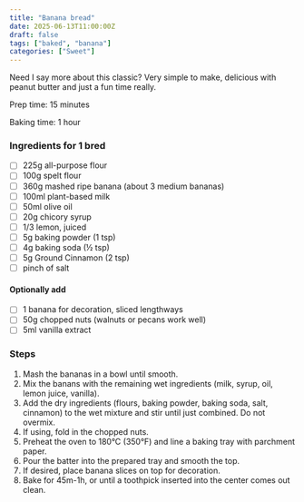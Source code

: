 ```yaml
---
title: "Banana bread"
date: 2025-06-13T11:00:00Z
draft: false
tags: ["baked", "banana"]
categories: ["Sweet"]
---
```


Need I say more about this classic? Very simple to make, delicious with peanut butter and just a fun time really.

<div class="recipe" id="recipe">
Prep time: 15 minutes

Baking time: 1 hour

### Ingredients for 1 bred
- [ ] 225g all-purpose flour
- [ ] 100g spelt flour
- [ ] 360g mashed ripe banana (about 3 medium bananas)
- [ ] 100ml plant-based milk  
- [ ] 50ml olive oil
- [ ] 20g chicory syrup
- [ ] 1/3 lemon, juiced
- [ ] 5g baking powder (1 tsp)
- [ ] 4g baking soda (½ tsp)  
- [ ] 5g Ground Cinnamon (2 tsp)  
- [ ] pinch of salt  
#### Optionally add
- [ ] 1 banana for decoration, sliced lengthways
- [ ] 50g chopped nuts (walnuts or pecans work well)
- [ ] 5ml vanilla extract

### Steps
1. Mash the bananas in a bowl until smooth.
2. Mix the banans with the remaining wet ingredients (milk, syrup, oil, lemon juice, vanilla).
3. Add the dry ingredients (flours, baking powder, baking soda, salt, cinnamon) to the wet mixture and stir until just combined. Do not overmix.
4. If using, fold in the chopped nuts.
5. Preheat the oven to 180°C (350°F) and line a baking tray with parchment paper.
6. Pour the batter into the prepared tray and smooth the top.
7. If desired, place banana slices on top for decoration.
8. Bake for 45m-1h, or until a toothpick inserted into the center comes out clean.

</div>
